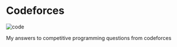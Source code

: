 # Codeforces

![code](https://github.com/MichalMroz21/Codeforces/assets/125133223/c66a6b55-62aa-4f39-a17a-d1ae58a12986)

My answers to competitive programming questions from codeforces

